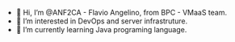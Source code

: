 - 👋 Hi, I’m @ANF2CA - Flavio Angelino, from BPC - VMaaS team.
- 👀 I’m interested in DevOps and server infrastruture.
- 🌱 I’m currently learning Java programing language.

<!---
ANF2CA/ANF2CA is a ✨ special ✨ repository because its `README.md` (this file) appears on your GitHub profile.
You can click the Preview link to take a look at your changes.
--->
